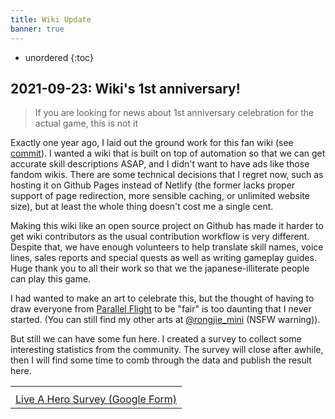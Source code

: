```yaml
---
title: Wiki Update
banner: true
---
```


* unordered
{:toc}

## 2021-09-23: Wiki's 1st anniversary!

> If you are looking for news about 1st anniversary celebration for the actual game, this is not it

Exactly one year ago, I laid out the ground work for this fan wiki (see [commit](https://github.com/liveahero-wiki/liveahero-wiki.github.io/commit/7afbf575428a8b9af2603c251c88f04e2b3c9ace)).
I wanted a wiki that is built on top of automation so that we can get accurate skill descriptions ASAP, and I didn't want to have ads
like those fandom wikis. There are some technical decisions that I regret now, such as hosting it on Github Pages instead of Netlify (the former
lacks proper support of page redirection, more sensible caching, or unlimited website size), but at least the whole thing doesn't cost me a single cent.

Making this wiki like an open source project on Github has made it harder to get wiki contributors as the usual contribution
workflow is very different. Despite that, we have enough volunteers to help translate skill names, voice lines, sales reports and special quests as well as
writing gameplay guides. Huge thank you to all their work so that we the japanese-illiterate people can play this game.

I had wanted to make an art to celebrate this, but the thought of having to draw everyone from [Parallel Flight](/affiliations/#parallel-flight) to be "fair" is 
too daunting that I never started. (You can still find my other arts at [@rongjie_mini](https://twitter.com/rongjie_mini) (NSFW warning)).

But still we can have some fun here. I created a survey to collect some interesting statistics from the community. The survey
will close after awhile, then I will find some time to comb through the data and publish the result here.

<table class="event-infobox">
<tr><th></th></tr>
<tr><td>
 <a href="https://docs.google.com/forms/d/e/1FAIpQLSf4zzVPAhdyaaKyZP7v4ef-2XCMLQsG5EGfLxZHPHWCxRT2jg/viewform?usp=sf_link">Live A Hero Survey (Google Form)</a>
</td></tr>
</table>
